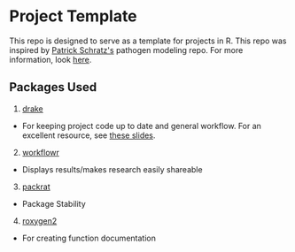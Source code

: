 # Project Template

This repo is designed to serve as a template for projects in R. This repo was inspired by [Patrick Schratz's](https://github.com/pat-s/pathogen-modeling) pathogen modeling repo. For more information, look [here](https://rawcdn.githack.com/johnmorehouse/workflow_template/e8d0993511c78af43c3633e816d598de7e623dc3/docs/example_report.html).


## Packages Used

1. [drake](https://github.com/ropensci/drake)

  - For keeping project code up to date and general workflow. For an excellent resource, see [these slides](https://aedobbyn.github.io/nyc-fires/index.html#1).

2. [workflowr](https://github.com/jdblischak/workflowr)

  - Displays results/makes research easily shareable

3. [packrat](https://github.com/rstudio/packrat)

  - Package Stability

4. [roxygen2](https://github.com/yihui/roxygen2)

  - For creating function documentation

